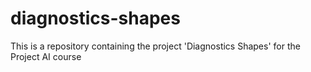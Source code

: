 # diagnostics-shapes
This is a repository containing the project 'Diagnostics Shapes' for the Project AI course
